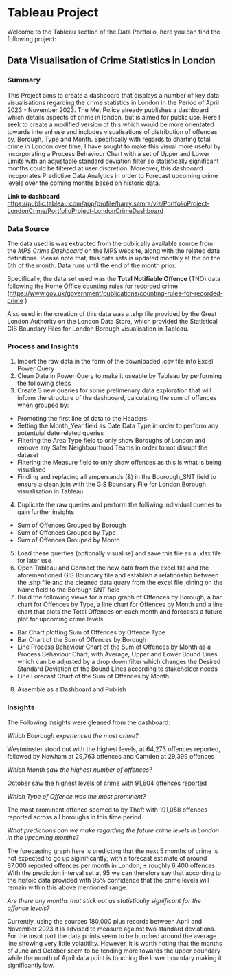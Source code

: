 # Tableau Project

Welcome to the Tableau section of the Data Portfolio, here you can find the following project:

## Data Visualisation of Crime Statistics in London

### **Summary**
This Project aims to create a dashboard that displays a number of key data visualisations regarding the crime statistics in London in the Period of April 2023 - November 2023. The Met Police already publishes a dashboard which details aspects of crime in london, but is aimed for public use. Here I seek to create a modified version of this which would be more orientated towards interanl use and includes visualisations of distribution of offences by, Borough, Type and Month. Specifically with regards to charting total crime in London over time, I have sought to make this visual more useful by incorporating a Process Behaviour Chart with a set of Upper and Lower Limits with an adjustable standard deviation filter so statistically significant months could be filtered at user discretion. Moreover, this dashboard incoporates Predictive Data Analytics in order to Forecast upcoming crime levels over the coming months based on historic data.

**Link to dashboard** https://public.tableau.com/app/profile/harry.samra/viz/PortfolioProject-LondonCrime/PortfolioProject-LondonCrimeDashboard

### **Data Source**
The data used is was extracted from the publically available source from the *MPS Crime Dashboard* on the MPS website, along with the related data definitions. Please note that, this data sets is updated monthly at the on the 6th of the month. Data runs until the end of the month prior.

Specifically, the data set used was the **Total Notifiable Offence** (TNO) data following the Home Office counting rules for recorded crime (https://www.gov.uk/government/publications/counting-rules-for-recorded-crime )

Also used in the creation of this data was a .shp file provided by the Great London Authority on the London Data Store, which provided the Statistical GIS Boundary Files for London Borough visualisation in Tableau.

### **Process and Insights**

1.	Import the raw data in the form of the downloaded .csv file into Excel Power Query
2.	Clean Data in Power Query to make it useable by Tableau by performing the following steps
3.	Create 3 new queries for some prelimenary data exploration that will inform the structure of the dashboard, calculating the sum of offences when grouped by:
- Promoting the first line of data to the Headers
- Setting the Month_Year field as Date Data Type in order to perform any potentuial date related queries
- Filtering the Area Type field to only show Boroughs of London and remove any Safer Neighbourhood Teams in order to not disrupt the dataset
- Filtering the Measure field to only show offences as this is what is being visualised
- Finding and replacing all ampersands (&) in the Bourough_SNT field to ensure a clean join with the GIS Boundary File for London Borough visualisation in Tableau
4.	Duplicate the raw queries and perform the folliwing individual queries to gain further insights
- Sum of Offences Grouped by Borough
- Sum of Offences Grouped by Type
- Sum of Offences Grouped by Month
5.	Load these querties (optionally visualise) and save this file as a .xlsx file for later use
6.	Open Tableau and Connect the new data from the excel file and the aforementioned GIS Boundary file and establish a relationship between the .shp file and the cleaned data query from the excel file joining on the Name field to the Borough SNT field
7.	Build the following views for a map graph of Offences by Borough, a bar chart for Offences by Type, a line chart for Offences by Month and a line chart that plots the Total Offences on each month and forecasts a future plot for upcoming crime levels.
- Bar Chart plotting Sum of Offences by Offence Type
- Bar Chart of the Sum of Offences by Borough
- Line Process Behaviour Chart of the Sum of Offences by Month as a Process Behaviour Chart, with Average, Upper and Lower Bound Lines which can be adjusted by a drop down filter which changes the Desired Standard Deviation of the Bound Lines according to stakeholder needs
- Line Forecast Chart of the Sum of Offences by Month
8.	Assemble as a Dashboard and Publish

### **Insights**

The Following Insights were gleaned from the dashboard:

*Which Bourough experienced the most crime?*

Westminster stood out with the highest levels, at 64,273 offences reported, followed by Newham at 29,763 offences and Camden at 29,399 offences

*Which Month saw the highest number of offences?*

October saw the highest levels of crime with 91,604 offences reported

*Which Type of Offence was the most prominent?*

The most prominent offence seemed to by Theft with 191,058 offences reported across all boroughs in this time period

*What predictions can we make regarding the future crime levels in London in the upcoming months?*

The forecasting graph here is predicting that the next 5 months of crime is not expected to go up siginificantly, with a forecast estimate of around 87.000 reported offences per month in London, ±	roughly 6,400	offences. With the prediction interval set at 95 we can therefore say that according to the histoic data provided with 95% confidence that the crime levels will remain within this above mentioned range. 

*Are there any months that stick out as statistically significant for the offence levels?*

Currently, using the sources 180,000 plus records between April and November 2023 it is advised to measure against two standard deviations. For the msot part the data points seem to be bunched around the average line showing very little volatitlity. However, it is worth noting that the months of June and October seem to be tending more towards the upper boundary while the month of April data point is touching the lower boundary making it significantly low.




